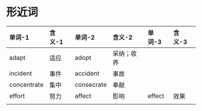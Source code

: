 # 形近词

|单词-1|含义-1|单词-2|含义-2|单词-3|含义-3|
|:----|:----|:----|:----|:----|:----|
|adapt|适应|adopt|采纳；收养|||
|incident|事件|accident|事故|||
|concentrate|集中|consecrate|奉献|||
|effort|努力|affect|影响|effect|效果|
|||||||